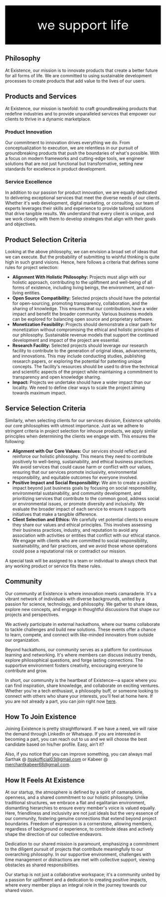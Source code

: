 ![Existence Github Banner](/profile/existence-banner.png)

## Philosophy

At Existence, our mission is to innovate products that create a better future for all forms of life. We are committed to using sustainable development processes to create products that add value to the lives of our users.

## Products and Services

At Existence, our mission is twofold: to craft groundbreaking products that redefine industries and to provide unparalleled services that empower our clients to thrive in a dynamic marketplace.

### Product Innovation

Our commitment to innovation drives everything we do. From conceptualization to execution, we are relentless in our pursuit of groundbreaking products that push the boundaries of what's possible. With a focus on modern frameworks and cutting-edge tools, we engineer solutions that are not just functional but transformative, setting new standards for excellence in product development.

### Service Excellence

In addition to our passion for product innovation, we are equally dedicated to delivering exceptional services that meet the diverse needs of our clients. Whether it's web development, digital marketing, or consulting, our team of experts leverages their skills and experience to provide tailored solutions that drive tangible results. We understand that every client is unique, and we work closely with them to develop strategies that align with their goals and objectives.

## Product Selection Criteria

Looking at the above philosophy, we can envision a broad set of ideas that we can execute. But the probability of submitting to wishful thinking is quite high in such grand visions. Hence, here follows a criteria that defines some rules for project selection:

- **Alignment With Holistic Philosophy:** Projects must align with our holistic approach, contributing to the upliftment and well-being of all forms of existence, including living beings, the environment, and non-living entities.
- **Open Source Compatibility:** Selected projects should have the potential for open-sourcing, promoting transparency, collaboration, and the sharing of knowledge. This ensures that our contributions have a wider impact and benefit the broader community. Various business models can be explored for balancing open source and proprietary software.
- **Monetization Feasibility:** Projects should demonstrate a clear path for monetization without compromising the ethical and holistic principles of our philosophy. Sustainable revenue models that support the continued development and impact of the project are essential.
- **Research Facility:** Selected projects should leverage our research facility to contribute to the generation of original ideas, advancements, and innovations. This may include conducting studies, publishing research papers, or exploring the potential for patenting unique concepts. The facility's resources should be used to drive the technical and scientific aspects of the project while maintaining a commitment to transparency and open knowledge sharing.
- **Impact:** Projects we undertake should have a wider impact than our locality. We need to define clear ways to scale the project aiming towards maximum impact.

## Service Selection Criteria

Similarly, when selecting clients for our services division, Existence upholds our core philosophies with utmost importance. Just as we adhere to stringent criteria in project selection for inhouse products, we apply similar principles when determining the clients we engage with. This ensures the following:

- **Alignment with Our Core Values:** Our services should reflect and reinforce our holistic philosophy. This means they need to contribute positively to well-being, sustainability, and ethical business practices. We avoid services that could cause harm or conflict with our values, ensuring that our services promote inclusivity, environmental responsibility, and equitable outcomes for everyone involved.
- **Positive Impact and Social Responsibility:** We aim to create a positive impact beyond just business goals by focusing on social responsibility, environmental sustainability, and community development, and prioritizing services that contribute to the common good, address social or environmental issues, or promote diversity and inclusivity. We evaluate the broader impact of each service to ensure it supports initiatives that make a tangible difference.
- **Client Selection and Ethics:** We carefully vet potential clients to ensure they share our values and ethical principles. This involves assessing their business practices, industry, and reputation to avoid any association with activities or entities that conflict with our ethical stance. We engage with clients who are committed to social responsibility, sustainability, and fair practices, and we avoid those whose operations could pose a reputational risk or contradict our mission.

A special task will be assigned to a team or individual to always check that any working product or service fits these rules.

## Community

Our community at Existence is where innovation meets camaraderie. It's a vibrant network of individuals with diverse backgrounds, united by a passion for science, technology, and philosophy. We gather to share ideas, explore new concepts, and engage in thoughtful discussions that shape our projects and perspectives.

We actively participate in external hackathons, where our teams collaborate to tackle challenges and build new solutions. These events offer a chance to learn, compete, and connect with like-minded innovators from outside our organization.

Beyond hackathons, our community serves as a platform for continuous learning and networking. It's where members can discuss industry trends, explore philosophical questions, and forge lasting connections. The supportive environment fosters creativity, encouraging everyone to contribute and grow.

In short, our community is the heartbeat of Existence—a space where you can find inspiration, share knowledge, and collaborate on exciting ventures. Whether you're a tech enthusiast, a philosophy buff, or someone looking to connect with others who share your interests, you'll feel at home here. If you are not already a part, you can join right now [here](https://chat.whatsapp.com/L7AV0xSGxH292WbXBHErbB).

## How To Join Existence

Joining Existence is pretty straightforward. If we have a need, we will raise the demand through LinkedIn or Whatsapp. If you are interested in becoming a part, you can reach out to us and we will choose the best candidate based on his/her profile. Easy, ain’t it?

Also, if you notice that you can improve something, you can always mail Sarthak @ itsskofficial03@gmail.com or Kabeer @ merchantkabeer68@gmail.com.

## How It Feels At Existence

At our startup, the atmosphere is defined by a spirit of camaraderie, openness, and a shared commitment to our holistic philosophy. Unlike traditional structures, we embrace a flat and egalitarian environment, dismantling hierarchies to ensure every member's voice is valued equally. Here, friendliness and inclusivity are not just ideals but the very essence of our community, fostering genuine connections that extend beyond project boundaries. Freedom of expression is a cornerstone, allowing members, regardless of background or experience, to contribute ideas and actively shape the direction of our collective endeavors.

Dedication to our shared mission is paramount, emphasizing a commitment to the diligent pursuit of projects that contribute meaningfully to our overarching philosophy. In our supportive environment, challenges with time management or distractions are met with collective support, viewing obstacles as shared responsibilities.

Our startup is not just a collaborative workspace; it's a community united by a passion for upliftment and a dedication to creating positive impacts, where every member plays an integral role in the journey towards our shared vision.
